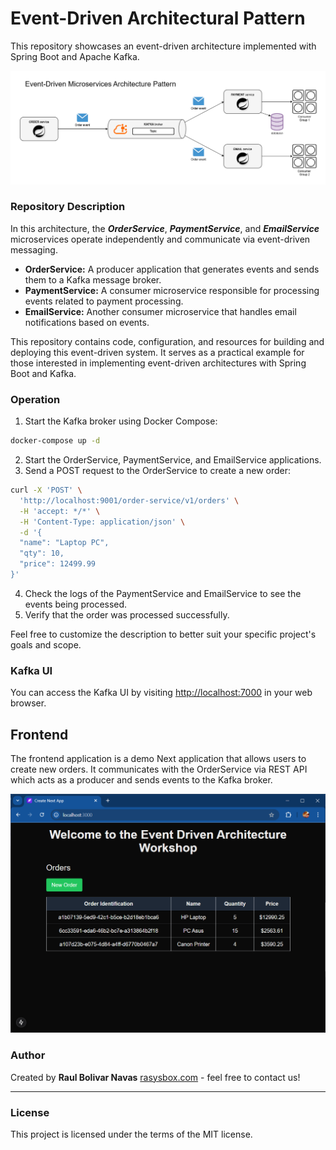 # Event-Driven Architectural Pattern

This repository showcases an event-driven architecture implemented with Spring Boot and Apache Kafka.

![event-driven-arch.png](event-driven-arch.png)

### Repository Description

In this architecture, the ***OrderService***, ***PaymentService***, and ***EmailService*** microservices operate independently and communicate via event-driven messaging.

- **OrderService:** A producer application that generates events and sends them to a Kafka message broker.
- **PaymentService:** A consumer microservice responsible for processing events related to payment processing.
- **EmailService:** Another consumer microservice that handles email notifications based on events.

This repository contains code, configuration, and resources for building and deploying this event-driven system. It serves as a practical example for those interested in implementing event-driven architectures with Spring Boot and Kafka.

### Operation

1. Start the Kafka broker using Docker Compose:

```bash
docker-compose up -d
```

2. Start the OrderService, PaymentService, and EmailService applications.
3. Send a POST request to the OrderService to create a new order:

```bash
curl -X 'POST' \
  'http://localhost:9001/order-service/v1/orders' \
  -H 'accept: */*' \
  -H 'Content-Type: application/json' \
  -d '{
  "name": "Laptop PC",
  "qty": 10,
  "price": 12499.99
}'
```

4. Check the logs of the PaymentService and EmailService to see the events being processed.
5. Verify that the order was processed successfully.

Feel free to customize the description to better suit your specific project's goals and scope.

### Kafka UI

You can access the Kafka UI by visiting [http://localhost:7000](http://localhost:7000) in your web browser.

## Frontend

The frontend application is a demo Next application that allows users to create new orders. It communicates with the OrderService via REST API which acts as a producer and sends events to the Kafka broker.

![img.png](img.png)

### Author

Created by **Raul Bolivar Navas** [rasysbox.com](https://rasysbox) - feel free to contact us!

---
### License
This project is licensed under the terms of the MIT license.

